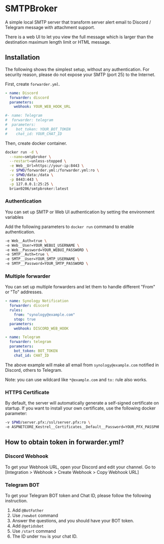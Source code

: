 # SMTPBroker
A simple local SMTP server that transform server alert email to Discord / Telegram message with attachment support.  

There is a web UI to let you view the full message which is larger than the destination maximum length limit or HTML message.

## Installation
The following shows the simplest setup, without any authentication.
For security reason, please do not expose your SMTP (port 25) to the Internet.

First, create `forwarder.yml`.
```yml
- name: Discord
  forwarder: discord
  parameters:
    webhook: YOUR_WEB_HOOK_URL

#- name: Telegram
#  forwarder: telegram
#  parameters:
#    bot_token: YOUR_BOT_TOKEN
#    chat_id: YOUR_CHAT_ID
```

Then, create docker container.
```bash
docker run -d \
  --name=smtpbroker \
  --restart=unless-stopped \
  -e Web__Url=https://your-ip:8443 \
  -v $PWD/forwarder.yml:/forwarder.yml:ro \
  -v $PWD/data:/data \
  -p 8443:443 \
  -p 127.0.0.1:25:25 \
  brian9206/smtpbroker:latest
```

### Authentication
You can set up SMTP or Web UI authentication by setting the environment variables

Add the following parameters to `docker run` command to enable authentication.
```bash
-e Web__Auth=true \
-e Web__User=YOUR_WEBUI_USERNAME \
-e Web__Password=YOUR_WEBUI_PASSWORD \
-e SMTP__Auth=true \
-e SMTP__User=YOUR_SMTP_USERNAME \
-e SMTP__Password=YOUR_SMTP_PASSWORD \
```

### Multiple forwarder
You can set up multiple forwarders and let them to handle different "From" or "To" addresses.

```yml
- name: Synology Notification
  forwarder: discord
  rules:
    from: "synology@example.com"
    stop: true
  parameters:
    webhook: DISCORD_WEB_HOOK

- name: Telegram
  forwarder: telegram
  parameters:
    bot_token: BOT_TOKEN
    chat_id: CHAT_ID
```

The above example will make all email from `synology@example.com` notified in Discord, others to Telegram.

Note: you can use wildcard like `*@example.com` and `to:` rule also works.

### HTTPS Certificate
By default, the server will automatically generate a self-signed certificate on startup. If you want to install your own certificate, use the following docker parameter:
```bash
-v $PWD/server.pfx:/ssl/server.pfx:ro \
-e ASPNETCORE_Kestrel__Certificates__Default__Password=YOUR_PFX_PASSPHRASE \
```

## How to obtain token in forwarder.yml?

### Discord Webhook
To get your Webhook URL, open your Discord and edit your channel.
Go to [Integration > Webhook > Create Webhook > Copy Webhook URL]

### Telegram BOT
To get your Telegram BOT token and Chat ID, please follow the following instruction.

1. Add `@BotFather`
2. Use `/newbot` command
3. Answer the questions, and you should have your BOT token.
4. Add `@getidsbot`
5. Use `/start` command
6. The ID under `You` is your chat ID.